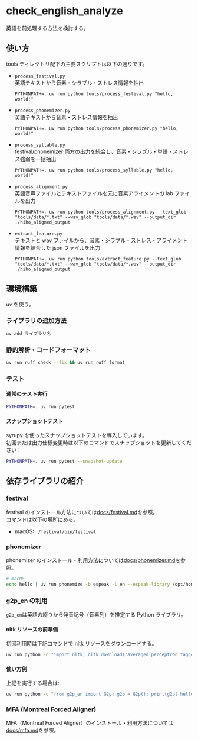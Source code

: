 # check_english_analyze

英語を前処理する方法を検討する。

## 使い方

tools ディレクトリ配下の主要スクリプトは以下の通りです。

- `process_festival.py`  
  英語テキストから音素・シラブル・ストレス情報を抽出

  ```
  PYTHONPATH=. uv run python tools/process_festival.py "hello, world!"
  ```

- `process_phonemizer.py`  
  英語テキストから音素・ストレス情報を抽出

  ```
  PYTHONPATH=. uv run python tools/process_phonemizer.py "hello, world!"
  ```

- `process_syllable.py`  
  festival/phonemizer 両方の出力を統合し、音素・シラブル・単語・ストレス強弱を一括抽出

  ```
  PYTHONPATH=. uv run python tools/process_syllable.py "hello, world!"
  ```

- `process_alignment.py`  
  英語音声ファイルとテキストファイルを元に音素アライメントの lab ファイルを出力

  ```
  PYTHONPATH=. uv run python tools/process_alignment.py --text_glob "tools/data/*.txt" --wav_glob "tools/data/*.wav" --output_dir ./hiho_aligned_output
  ```

- `extract_feature.py`  
  テキストと wav ファイルから、音素・シラブル・ストレス・アライメント情報を結合した json ファイルを出力

  ```
  PYTHONPATH=. uv run python tools/extract_feature.py --text_glob "tools/data/*.txt" --wav_glob "tools/data/*.wav" --output_dir ./hiho_aligned_output
  ```

## 環境構築

uv を使う。

### ライブラリの追加方法

```sh
uv add ライブラリ名
```

### 静的解析・コードフォーマット

```sh
uv run ruff check --fix && uv run ruff format
```

### テスト

#### 通常のテスト実行

```sh
PYTHONPATH=. uv run pytest
```

#### スナップショットテスト

syrupy を使ったスナップショットテストを導入しています。  
初回または出力仕様変更時は以下のコマンドでスナップショットを更新してください：

```sh
PYTHONPATH=. uv run pytest --snapshot-update
```

## 依存ライブラリの紹介

### festival

festival のインストール方法については[docs/festival.md](docs/festival.md)を参照。\
コマンドは以下の場所にある。

- macOS: `./festival/bin/festival`

### phonemizer

phonemizer のインストール・利用方法については[docs/phonemizer.md](docs/phonemizer.md)を参照。

```sh
# macOS
echo hello | uv run phonemize -b espeak -l en --espeak-library /opt/homebrew/Cellar/espeak/*/lib/libespeak.dylib # hələʊ
```

### g2p_en の利用

`g2p_en`は英語の綴りから発音記号（音素列）を推定する Python ライブラリ。

#### nltk リソースの前準備

初回利用時は下記コマンドで nltk リソースをダウンロードする。

```sh
uv run python -c "import nltk; nltk.download('averaged_perceptron_tagger_eng', quiet=True)"
```

#### 使い方例

上記を実行する場合は:

```sh
uv run python -c "from g2p_en import G2p; g2p = G2p(); print(g2p('hello'))" # ['HH', 'AH0', 'L', 'OW1']
```

### MFA (Montreal Forced Aligner)

MFA（Montreal Forced Aligner）のインストール・利用方法については[docs/mfa.md](docs/mfa.md)を参照。
